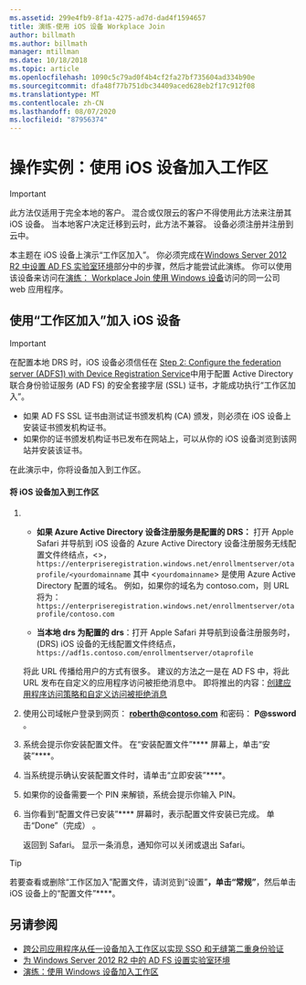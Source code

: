 ```yaml
---
ms.assetid: 299e4fb9-8f1a-4275-ad7d-dad4f1594657
title: 演练-使用 iOS 设备 Workplace Join
author: billmath
ms.author: billmath
manager: mtillman
ms.date: 10/18/2018
ms.topic: article
ms.openlocfilehash: 1090c5c79ad0f4b4cf2fa27bf735604ad334b90e
ms.sourcegitcommit: dfa48f77b751dbc34409aced628eb2f17c912f08
ms.translationtype: MT
ms.contentlocale: zh-CN
ms.lasthandoff: 08/07/2020
ms.locfileid: "87956374"
---
```

# <a name="walkthrough-workplace-join-with-an-ios-device"></a>操作实例：使用 iOS 设备加入工作区


> [!IMPORTANT]
> 此方法仅适用于完全本地的客户。 混合或仅限云的客户不得使用此方法来注册其 iOS 设备。 当本地客户决定迁移到云时，此方法不兼容。 设备必须注册并注册到云中。

本主题在 iOS 设备上演示“工作区加入”。 你必须完成在[Windows Server 2012 R2 中设置 AD FS 实验室环境](../../ad-fs/deployment/Set-up-the-lab-environment-for-AD-FS-in-Windows-Server-2012-R2.md)部分中的步骤，然后才能尝试此演练。 你可以使用该设备来访问在[演练： Workplace Join 使用 Windows 设备](Walkthrough--Workplace-Join-with-a-Windows-Device.md)访问的同一公司 web 应用程序。


## <a name="join-an-ios-device-with-workplace-join"></a>使用“工作区加入”加入 iOS 设备

> [!IMPORTANT]
> 在配置本地 DRS 时，iOS 设备必须信任在 [Step 2: Configure the federation server (ADFS1) with Device Registration Service](../../ad-fs/deployment/Set-up-the-lab-environment-for-AD-FS-in-Windows-Server-2012-R2.md#BKMK_4)中用于配置 Active Directory 联合身份验证服务 (AD FS) 的安全套接字层 (SSL) 证书，才能成功执行“工作区加入”。
>
> -   如果 AD FS SSL 证书由测试证书颁发机构 (CA) 颁发，则必须在 iOS 设备上安装证书颁发机构证书。
> -   如果你的证书颁发机构证书已发布在网站上，可以从你的 iOS 设备浏览到该网站并安装该证书。

在此演示中，你将设备加入到工作区。

#### <a name="to-join-an-ios-device-to-a-workplace"></a>将 iOS 设备加入到工作区

1. -   **如果 Azure Active Directory 设备注册服务是配置的 DRS：** 打开 Apple Safari 并导航到 iOS 设备的 Azure Active Directory 设备注册服务无线配置文件终结点，<>， `https://enterpriseregistration.windows.net/enrollmentserver/otaprofile/<yourdomainname` 其中 <`yourdomainname`> 是使用 Azure Active Directory 配置的域名。 例如，如果你的域名为 contoso.com，则 URL 将为：`https://enterpriseregistration.windows.net/enrollmentserver/otaprofile/contoso.com`

   -   **当本地 drs 为配置的 drs**：打开 Apple Safari 并导航到设备注册服务时， (DRS) iOS 设备的无线配置文件终结点，`https://adf1s.contoso.com/enrollmentserver/otaprofile`

   将此 URL 传播给用户的方式有很多。 建议的方法之一是在 AD FS 中，将此 URL 发布在自定义的应用程序访问被拒绝消息中。 即将推出的内容：[创建应用程序访问策略和自定义访问被拒绝消息](/azure/active-directory/active-directory-device-registration-on-premises-setup#create-an-application-access-policy-and-custom-access-denied-message)

2. 使用公司域帐户登录到网页： <strong>roberth@contoso.com</strong> 和密码： <strong>P@ssword</strong> 。

3. 系统会提示你安装配置文件。 在“安装配置文件”**** 屏幕上，单击“安装”****。

4. 当系统提示确认安装配置文件时，请单击“立即安装”****。

5. 如果你的设备需要一个 PIN 来解锁，系统会提示你输入 PIN。

6. 当你看到“配置文件已安装”**** 屏幕时，表示配置文件安装已完成。 单击“Done”（完成） 。

   返回到 Safari。 显示一条消息，通知你可以关闭或退出 Safari。

> [!TIP]
> 若要查看或删除“工作区加入”配置文件，请浏览到“设置”****，单击“常规”****，然后单击 iOS 设备上的“配置文件”****。

## <a name="see-also"></a>另请参阅


- [跨公司应用程序从任一设备加入工作区以实现 SSO 和无缝第二重身份验证](Join-to-Workplace-from-Any-Device-for-SSO-and-Seamless-Second-Factor-Authentication-Across-Company-Applications.md)
- [为 Windows Server 2012 R2 中的 AD FS 设置实验室环境](../../ad-fs/deployment/Set-up-the-lab-environment-for-AD-FS-in-Windows-Server-2012-R2.md)
- [演练：使用 Windows 设备加入工作区](Walkthrough--Workplace-Join-with-a-Windows-Device.md)
